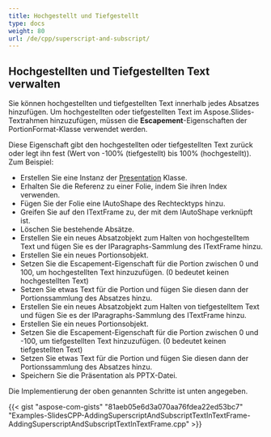 ```yaml
---
title: Hochgestellt und Tiefgestellt
type: docs
weight: 80
url: /de/cpp/superscript-and-subscript/
---
```


## **Hochgestellten und Tiefgestellten Text verwalten**
Sie können hochgestellten und tiefgestellten Text innerhalb jedes Absatzes hinzufügen. Um hochgestellten oder tiefgestellten Text im Aspose.Slides-Textrahmen hinzuzufügen, müssen die **Escapement**-Eigenschaften der PortionFormat-Klasse verwendet werden.

Diese Eigenschaft gibt den hochgestellten oder tiefgestellten Text zurück oder legt ihn fest (Wert von -100% (tiefgestellt) bis 100% (hochgestellt)). Zum Beispiel:

- Erstellen Sie eine Instanz der [Presentation](https://reference.aspose.com/slides/net/aspose.slides/presentation) Klasse.
- Erhalten Sie die Referenz zu einer Folie, indem Sie ihren Index verwenden.
- Fügen Sie der Folie eine IAutoShape des Rechtecktyps hinzu.
- Greifen Sie auf den ITextFrame zu, der mit dem IAutoShape verknüpft ist.
- Löschen Sie bestehende Absätze.
- Erstellen Sie ein neues Absatzobjekt zum Halten von hochgestelltem Text und fügen Sie es der IParagraphs-Sammlung des ITextFrame hinzu.
- Erstellen Sie ein neues Portionsobjekt.
- Setzen Sie die Escapement-Eigenschaft für die Portion zwischen 0 und 100, um hochgestellten Text hinzuzufügen. (0 bedeutet keinen hochgestellten Text)
- Setzen Sie etwas Text für die Portion und fügen Sie diesen dann der Portionssammlung des Absatzes hinzu.
- Erstellen Sie ein neues Absatzobjekt zum Halten von tiefgestelltem Text und fügen Sie es der IParagraphs-Sammlung des ITextFrame hinzu.
- Erstellen Sie ein neues Portionsobjekt.
- Setzen Sie die Escapement-Eigenschaft für die Portion zwischen 0 und -100, um tiefgestellten Text hinzuzufügen. (0 bedeutet keinen tiefgestellten Text)
- Setzen Sie etwas Text für die Portion und fügen Sie diesen dann der Portionssammlung des Absatzes hinzu.
- Speichern Sie die Präsentation als PPTX-Datei.

Die Implementierung der oben genannten Schritte ist unten angegeben.

{{< gist "aspose-com-gists" "81aeb05e6d3a070aa76fdea22ed53bc7" "Examples-SlidesCPP-AddingSuperscriptAndSubscriptTextInTextFrame-AddingSuperscriptAndSubscriptTextInTextFrame.cpp" >}}